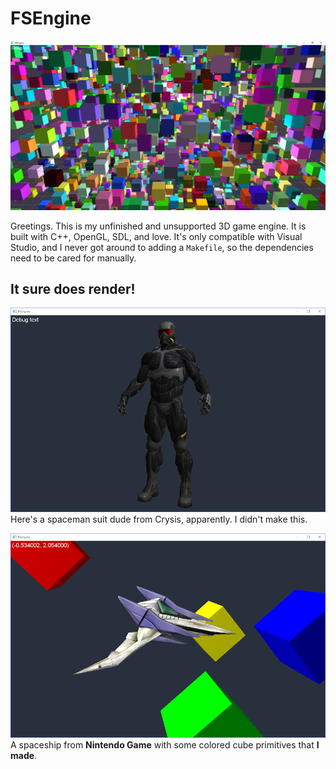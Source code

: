 # FSEngine
![fs-cubes](screenshots/fs-cubes.png)

Greetings. This is my unfinished and unsupported 3D game engine. It is built with C++, OpenGL, SDL, and love. It's only compatible with Visual Studio, and I never got around to adding a `Makefile`, so the dependencies need to be cared for manually.

## It sure does render!
![fs-crysis-dude](screenshots/fs-crysis-dude.png)
Here's a spaceman suit dude from Crysis, apparently. I didn't make this. 

![fs-ship](screenshots/fs-ship.png)
A spaceship from **Nintendo Game** with some colored cube primitives that **I made**.
